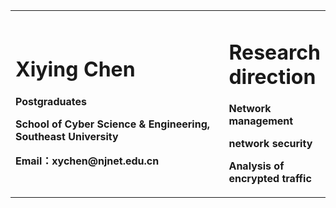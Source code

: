 <table border="0">
  <tr>
    <td width="75%">
      <h1>Xiying Chen</h1>
      <p><b>Postgraduates</b></p>
      <p><b>School of Cyber Science & Engineering, Southeast University</b></p>
      <p><b>Email：xychen@njnet.edu.cn</b></p>      
    </td>  
     <td width="25%">
      <h1> Research direction</h1>  
      <p><b>Network management</b></p>
      <p><b>network security</b></p>
      <p><b>Analysis of encrypted traffic</b></p>      
    </td> 
  </tr>
</table>

